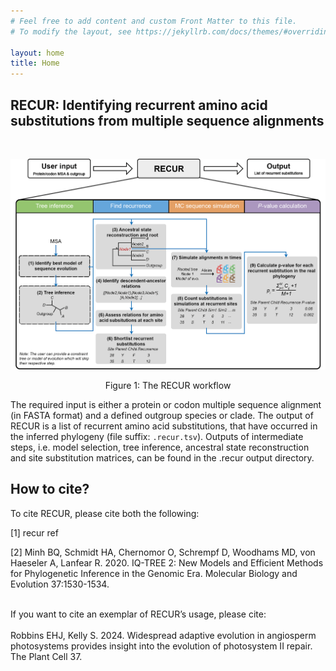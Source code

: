 ```yaml
---
# Feel free to add content and custom Front Matter to this file.
# To modify the layout, see https://jekyllrb.com/docs/themes/#overriding-theme-defaults

layout: home
title: Home
---
```



## RECUR: Identifying recurrent amino acid substitutions from multiple sequence alignments
<br>


![RECUR method workflow](./assets/images/RECUR_workflow_figure.png)

<div align="center">
  Figure 1: The RECUR workflow
</div>

The required input is either a protein or codon multiple sequence alignment (in FASTA format) and a defined outgroup species or clade. The output of RECUR is a list of recurrent amino acid substitutions, that have occurred in the inferred phylogeny (file suffix: `.recur.tsv`). Outputs of intermediate steps, i.e. model selection, tree inference, ancestral state reconstruction and site substitution matrices, can be found in the .recur output directory.


## How to cite?
 
To cite RECUR, please cite both the following:
 
[1] recur ref
 
[2] Minh BQ, Schmidt HA, Chernomor O, Schrempf D, Woodhams MD, von Haeseler A, Lanfear R. 2020. IQ-TREE 2: New Models and Efficient Methods for Phylogenetic Inference in the Genomic Era. Molecular Biology and Evolution 37:1530-1534.

<br>
If you want to cite an exemplar of RECUR’s usage, please cite:
<br>
<br>
Robbins EHJ, Kelly S. 2024. Widespread adaptive evolution in angiosperm photosystems provides insight into the evolution of photosystem II repair. The Plant Cell 37.
